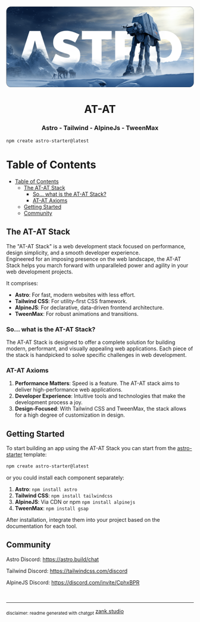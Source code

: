 
![AT-AT](.github/images/at-at.png)

<h1 align="center">AT-AT</h1>

<h3 align="center">Astro - Tailwind - AlpineJs - TweenMax</h3>

```bash
npm create astro-starter@latest
```


# Table of Contents
- [Table of Contents](#table-of-contents)
	- [The AT-AT Stack](#the-at-at-stack)
		- [So... what is the AT-AT Stack?](#so-what-is-the-at-at-stack)
		- [AT-AT Axioms](#at-at-axioms)
	- [Getting Started](#getting-started)
	- [Community](#community)

## The AT-AT Stack

The "AT-AT Stack" is a web development stack focused on performance, design simplicity, and a smooth developer experience.\
Engineered for an imposing presence on the web landscape, the AT-AT Stack helps you march forward with unparalleled power and agility in your web development projects.

It comprises:

- **Astro**: For fast, modern websites with less effort.
- **Tailwind CSS**: For utility-first CSS framework.
- **AlpineJS**: For declarative, data-driven frontend architecture.
- **TweenMax**: For robust animations and transitions.

### So... what is the AT-AT Stack?

The AT-AT Stack is designed to offer a complete solution for building modern, performant, and visually appealing web applications. Each piece of the stack is handpicked to solve specific challenges in web development.

### AT-AT Axioms

1. **Performance Matters**: Speed is a feature. The AT-AT stack aims to deliver high-performance web applications.
2. **Developer Experience**: Intuitive tools and technologies that make the development process a joy.
3. **Design-Focused**: With Tailwind CSS and TweenMax, the stack allows for a high degree of customization in design.

## Getting Started

To start building an app using the AT-AT Stack you can start from the [astro-starter](https://github.com/zankhq/astro-starter) template:

```bash
npm create astro-starter@latest
```

or you could install each component separately:

1. **Astro**: `npm install astro`
2. **Tailwind CSS**: `npm install tailwindcss`
3. **AlpineJS**: Via CDN or npm `npm install alpinejs`
4. **TweenMax**: `npm install gsap`

After installation, integrate them into your project based on the documentation for each tool.

## Community

Astro Discord: https://astro.build/chat

Tailwind Discord: https://tailwindcss.com/discord

AlpineJS Discord: https://discord.com/invite/CphxBPR

<br/>

---
<p>
<span><sub>disclaimer: readme generated with chatgpt</sub></span>
<span align="right"><a href="https://zank.studio" target="_blank">zank.studio</span>
</p>

